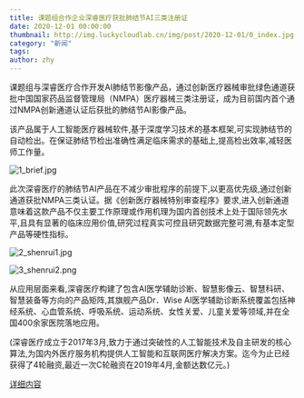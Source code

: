 ```yaml
---
title: 课题组合作企业深睿医疗获批肺结节AI三类注册证
date: 2020-12-01 00:00:00
thumbnail: http://img.luckycloudlab.cn/img/post/2020-12-01/0_index.jpg
category: "新闻"
tags:
author: zhy
---
```

课题组与深睿医疗合作开发AI肺结节影像产品，通过创新医疗器械审批绿色通道获批中国国家药品监督管理局（NMPA）医疗器械三类注册证，成为目前国内首个通过NMPA创新通道认证后获批的肺结节AI影像产品。
<!--more-->
该产品属于人工智能医疗器械软件,基于深度学习技术的基本框架,可实现肺结节的自动检出。在保证肺结节检出准确性满足临床需求的基础上,提高检出效率,减轻医师工作量。

![1_brief.jpg](http://img.luckycloudlab.cn/img/post/2020-12-01/1_brief.jpg)

此次深睿医疗的肺结节AI产品在不减少审批程序的前提下,以更高优先级,通过创新通道获批NMPA三类认证。据《创新医疗器械特别审查程序》要求,进入创新通道意味着这款产品不仅主要工作原理或作用机理为国内首创技术上处于国际领先水平,且具有显著的临床应用价值,研究过程真实可控且研究数据完整可溯,有基本定型产品等硬性指标。

![2_shenrui1.jpg](http://img.luckycloudlab.cn/img/post/2020-12-01/2_shenrui1.jpg)

![3_shenrui2.png](http://img.luckycloudlab.cn/img/post/2020-12-01/3_shenrui2.jpg)

从应用层面来看,深睿医疗构建了包含AI医学辅助诊断、智慧影像云、智慧科研、智慧装备等方向的产品矩阵,其旗舰产品Dr．Wise AI医学辅助诊断系统覆盖包括神经系统、心血管系统、呼吸系统、运动系统、女性关爱、儿童关爱等领域,并在全国400余家医院落地应用。

(深睿医疗成立于2017年3月,致力于通过突破性的人工智能技术及自主研发的核心算法,为国内外医疗服务机构提供人工智能和互联网医疗解决方案。迄今为止已经获得了4轮融资,最近一次C轮融资在2019年4月,金额达数亿元。)

[详细内容](https://www.ofweek.com/medical/2020-12/ART-11157-8120-30472348.html)




